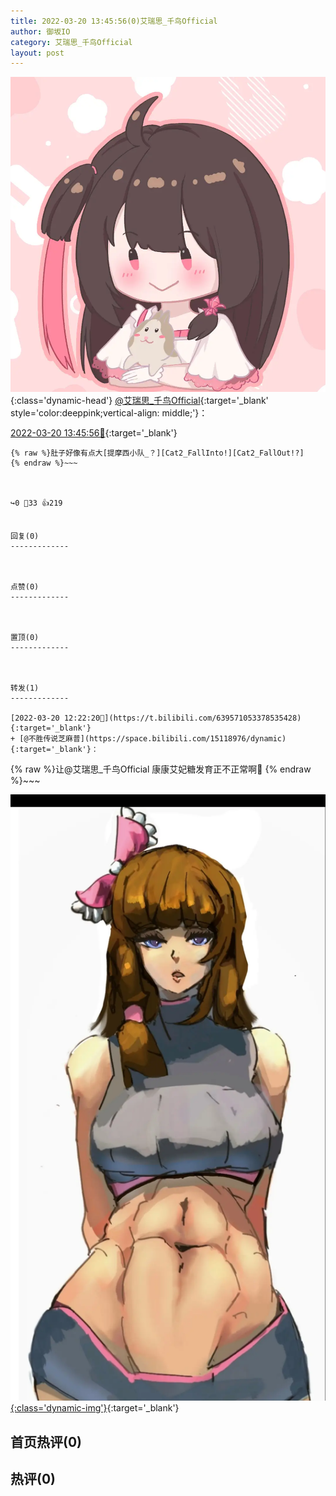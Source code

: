 ```yaml
---
title: 2022-03-20 13:45:56(0)艾瑞思_千鸟Official
author: 御坂IO
category: 艾瑞思_千鸟Official
layout: post
---
```


![img](/images/7e08840c56f251de28bdf766b647bd5fe9a5d50a.jpg){:class='dynamic-head'}
[@艾瑞思_千鸟Official](https://space.bilibili.com/1090010845/dynamic){:target='_blank' style='color:deeppink;vertical-align: middle;'}：

[2022-03-20 13:45:56🔗](https://t.bilibili.com/639592596928200742){:target='_blank'}

~~~
{% raw %}肚子好像有点大[提摩西小队_？][Cat2_FallInto!][Cat2_FallOut!?]
{% endraw %}~~~



↪️0 💬33 👍219


回复(0)
-------------



点赞(0)
-------------



置顶(0)
-------------



转发(1)
-------------

[2022-03-20 12:22:20🔗](https://t.bilibili.com/639571053378535428){:target='_blank'}
+ [@不胜传说芝麻普](https://space.bilibili.com/15118976/dynamic){:target='_blank'}：
~~~
{% raw %}让@艾瑞思_千鸟Official 康康艾妃糖发育正不正常啊👀
{% endraw %}~~~


[![img](/images/6a777c425ef7c4b574cd575a454e48718a74cd6d.jpg){:class='dynamic-img'}](/images/6a777c425ef7c4b574cd575a454e48718a74cd6d.jpg){:target='_blank'}




首页热评(0)
-------------



热评(0)
-------------



